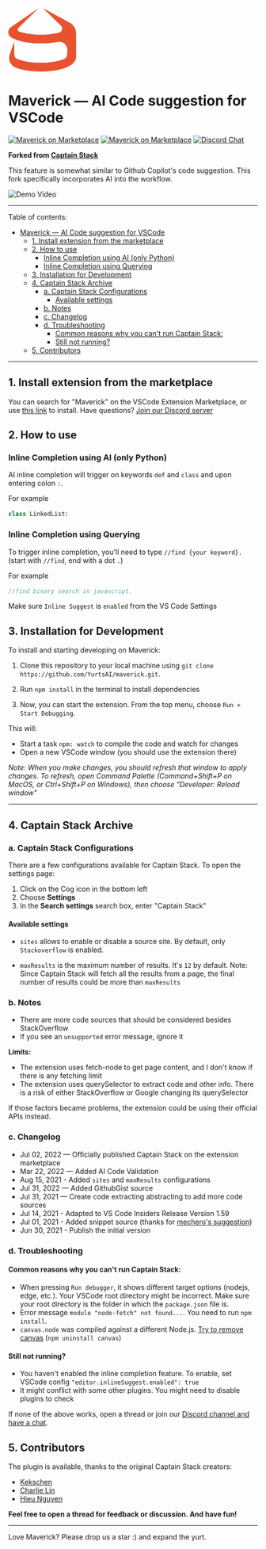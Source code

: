 <img src="./yurts.png" height="128" alt="Maverick">

# Maverick — AI Code suggestion for VSCode

[![Maverick on Marketplace](https://vsmarketplacebadge.apphb.com/version/YurtsAI.maverick.svg)](https://marketplace.visualstudio.com/items?itemName=YurtsAI.maverick) [![Maverick on Marketplace](https://vsmarketplacebadge.apphb.com/installs-short/YurtsAI.maverick.svg)](https://marketplace.visualstudio.com/items?itemName=YurtsAI.maverick) [![Discord Chat](https://img.shields.io/discord/864164585070526475.svg)](https://discord.gg/qgUprRUX)

**Forked from [Captain Stack](https://marketplace.visualstudio.com/items?itemName=captainstack.captain-stack)**

This feature is somewhat similar to Github Copilot's code suggestion. This fork specifically incorporates AI into the workflow.

![Demo Video](./demo.gif)

---

Table of contents:

- [Maverick — AI Code suggestion for VSCode](#maverick--ai-code-suggestion-for-vscode)
  - [1. Install extension from the marketplace](#1-install-extension-from-the-marketplace)
  - [2. How to use](#2-how-to-use)
    - [Inline Completion using AI (only Python)](#inline-completion-using-ai-only-python)
    - [Inline Completion using Querying](#inline-completion-using-querying)
  - [3. Installation for Development](#3-installation-for-development)
  - [4. Captain Stack Archive](#4-captain-stack-archive)
    - [a. Captain Stack Configurations](#a-captain-stack-configurations)
      - [Available settings](#available-settings)
    - [b. Notes](#b-notes)
    - [c. Changelog](#c-changelog)
    - [d. Troubleshooting](#d-troubleshooting)
      - [Common reasons why you can't run Captain Stack:](#common-reasons-why-you-cant-run-captain-stack)
      - [Still not running?](#still-not-running)
  - [5. Contributors](#5-contributors)

---

## 1. Install extension from the marketplace

You can search for "Maverick" on the VSCode Extension Marketplace, or use [this link](https://marketplace.visualstudio.com/items?itemName=YurtsAI.maverick) to install. Have questions? [Join our Discord server](https://discord.gg/qgUprRUX)

## 2. How to use

### Inline Completion using AI (only Python)

AI inline completion will trigger on keywords `def` and `class` and upon entering colon `:`.

For example

```python
class LinkedList:
```

### Inline Completion using Querying

To trigger inline completion, you'll need to type `//find {your keyword}.` (start with `//find`, end with a dot `.`)

For example

```js
//find binary search in javascript.
```

Make sure `Inline Suggest` is `enabled` from the VS Code Settings

## 3. Installation for Development

To install and starting developing on Maverick:

1. Clone this repository to your local machine using `git clone https://github.com/YurtsAI/maverick.git`.
2. Run `npm install` in the terminal to install dependencies

3. Now, you can start the extension. From the top menu, choose `Run > Start Debugging`.

This will:

- Start a task `npm: watch` to compile the code and watch for changes
- Open a new VSCode window (you should use the extension there)

_Note: When you make changes, you should refresh that window to apply changes. To refresh, open Command Palette (Command+Shift+P on MacOS, or Ctrl+Shift+P on Windows), then choose "Developer: Reload window"_

---

## 4. Captain Stack Archive

### a. Captain Stack Configurations

There are a few configurations available for Captain Stack. To open the settings page:

1. Click on the Cog icon in the bottom left
2. Choose **Settings**
3. In the **Search settings** search box, enter "Captain Stack"

#### Available settings

- `sites` allows to enable or disable a source site. By default, only `Stackoverflow` is enabled.

- `maxResults` is the maximum number of results. It's `12` by default. Note: Since Captain Stack will fetch all the results from a page, the final number of results could be more than `maxResults`

### b. Notes

- There are more code sources that should be considered besides StackOverflow
- If you see an `unsupported` error message, ignore it

**Limits:**

- The extension uses fetch-node to get page content, and I don't know if there is any fetching limit
- The extension uses querySelector to extract code and other info. There is a risk of either StackOverflow or Google changing its querySelector

If those factors became problems, the extension could be using their official APIs instead.

### c. Changelog

- Jul 02, 2022 — Officially published Captain Stack on the extension marketplace
- Mar 22, 2022 — Added AI Code Validation
- Aug 15, 2021 - Added `sites` and `maxResults` configurations
- Jul 31, 2022 — Added GithubGist source
- Jul 31, 2021 — Create code extracting abstracting to add more code sources
- Jul 14, 2021 - Adapted to VS Code Insiders Release Version 1.59
- Jul 01, 2021 - Added snippet source (thanks for [mechero's suggestion](https://news.ycombinator.com/item?id=27698687))
- Jun 30, 2021 - Publish the initial version

### d. Troubleshooting

#### Common reasons why you can't run Captain Stack:

- When pressing `Run debugger`, it shows different target options (nodejs, edge, etc.). Your VSCode root directory might be incorrect. Make sure your root directory is the folder in which the `package.json` file is.
- Error message `module "node-fetch" not found...`. You need to run `npm install`.
- `canvas.node` was compiled against a different Node.js. [Try to remove canvas](https://github.com/hieunc229/copilot-clone/issues/9) (`npm uninstall canvas`)

#### Still not running?

- You haven't enabled the inline completion feature. To enable, set VSCode config `"editor.inlineSuggest.enabled": true`
- It might conflict with some other plugins. You might need to disable plugins to check

If none of the above works, open a thread or join our [Discord channel and have a chat](https://discord.gg/5F5tDsWFmp).

## 5. Contributors

The plugin is available, thanks to the original Captain Stack creators:

- [Kekschen](https://github.com/Kek5chen)
- [Charlie Lin](https://github.com/clin1234)
- [Hieu Nguyen](https://github.com/hieunc229)

**Feel free to open a thread for feedback or discussion. And have fun!**

---

Love Maverick? Please drop us a star :) and expand the yurt.
